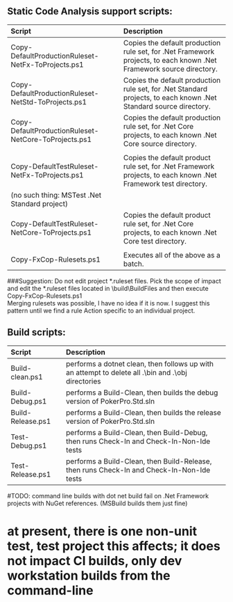 ## Static Code Analysis support scripts:

| Script                                               | Description                                                                                                         |
|:---------------------------------------------------- |:------------------------------------------------------------------------------------------------------------------- |
| Copy-DefaultProductionRuleset-NetFx-ToProjects.ps1   | ​Copies the default production rule set, for .Net Framework projects, to each known .Net Framework source directory. |
| Copy-DefaultProductionRuleset-NetStd-ToProjects.ps1  | ​Copies the default production rule set, for .Net Standard projects, to each known .Net Standard source directory.   |
| Copy-DefaultProductionRuleset-NetCore-ToProjects.ps1 | Copies the default production rule set, for .Net Core projects, to each known .Net Core source directory.           |
|                                                      |                                                                                                                     |
| Copy-DefaultTestRuleset-NetFx-ToProjects.ps1         | ​Copies the default product rule set, for .Net Framework projects, to each known .Net Framework test directory.      | 
| (no such thing:  MSTest .Net Standard project)       |                                                                                                                     | 
| Copy-DefaultTestRuleset-NetCore-ToProjects.ps1       | ​Copies the default product rule set, for .Net Core projects, to each known .Net Core test directory.                | 
|                                                      |                                                                                                                     |
| Copy-FxCop-Rulesets.ps1                              | Executes all of the above as a batch.                                                                               |

###Suggestion:  Do not edit project *.ruleset files.  Pick the scope of impact and edit the *.ruleset files located in \build\BuildFiles and then execute Copy-FxCop-Rulesets.ps1
​	
Merging rulesets was possible, I have no idea if it is now.  I suggest this pattern until we find a rule Action specific to an individual project.

## Build scripts:

| Script                 | Description                                                                                        |
|:---------------------- |:-------------------------------------------------------------------------------------------------- |
| Build-clean.ps1		     | performs a dotnet clean, then follows up with an attempt to delete all .\bin and .\obj directories |
| Build-Debug.ps1        | performs a Build-Clean, then builds the debug version of PokerPro.Std.sln                          |
| Build-Release.ps1      | performs a Build-Clean, then builds the release version of PokerPro.Std.sln                        |
| Test-Debug.ps1         | performs a Build-Clean, then Build-Debug, then runs Check-In and Check-In-Non-Ide tests            |
| Test-Release.ps1       | performs a Build-Clean, then Build-Release, then runs Check-In and Check-In-Non-Ide tests          |

#TODO:  command line builds with dot net build fail on .Net Framework projects with NuGet references.  (MSBuild builds them just fine)
# at present, there is one non-unit test, test project this affects; it does not impact CI builds, only dev workstation builds from the command-line
